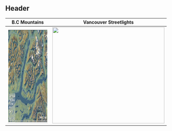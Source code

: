 ## Header


B.C Mountains             |  Vancouver Streetlights
:-------------------------:|:-------------------------:
<img src="https://github.com/sahoyosso/SaHoyosMSA/blob/main/images/maps/Map_BCmountians.png" width="350" height="300"> | <img src="https://github.com/sahoyosso/SaHoyosMSA/blob/main/images/maps/Sarah_day1points2020.png" width="350" height="300">


<!--
**sahoyosso/sahoyosso** is a ✨ _special_ ✨ repository because its `README.md` (this file) appears on your GitHub profile.

Solarized dark             |  Solarized Ocean
:-------------------------:|:-------------------------:
![](https://...Dark.png)  |  ![](https://...Ocean.png)

![BC Mountains](https://github.com/sahoyosso/SaHoyosMSA/blob/main/images/maps/Map_BCmountians.png)
![North Vancouver streetlights](https://github.com/sahoyosso/SaHoyosMSA/blob/main/images/maps/Sarah_day1points2020.png)

-->
